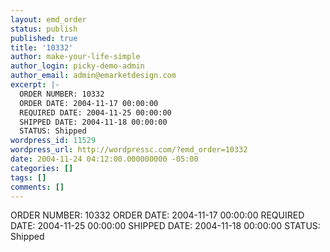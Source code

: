 ```yaml
---
layout: emd_order
status: publish
published: true
title: '10332'
author: make-your-life-simple
author_login: picky-demo-admin
author_email: admin@emarketdesign.com
excerpt: |-
  ORDER NUMBER: 10332
  ORDER DATE: 2004-11-17 00:00:00
  REQUIRED DATE: 2004-11-25 00:00:00
  SHIPPED DATE: 2004-11-18 00:00:00
  STATUS: Shipped
wordpress_id: 11529
wordpress_url: http://wordpressc.com/?emd_order=10332
date: 2004-11-24 04:12:00.000000000 -05:00
categories: []
tags: []
comments: []
---
```

ORDER NUMBER: 10332
ORDER DATE: 2004-11-17 00:00:00
REQUIRED DATE: 2004-11-25 00:00:00
SHIPPED DATE: 2004-11-18 00:00:00
STATUS: Shipped
